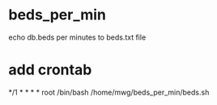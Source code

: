 # beds_per_min
echo db.beds per minutes to beds.txt file

# add crontab
*/1 * * * *      root    /bin/bash  /home/mwg/beds_per_min/beds.sh
